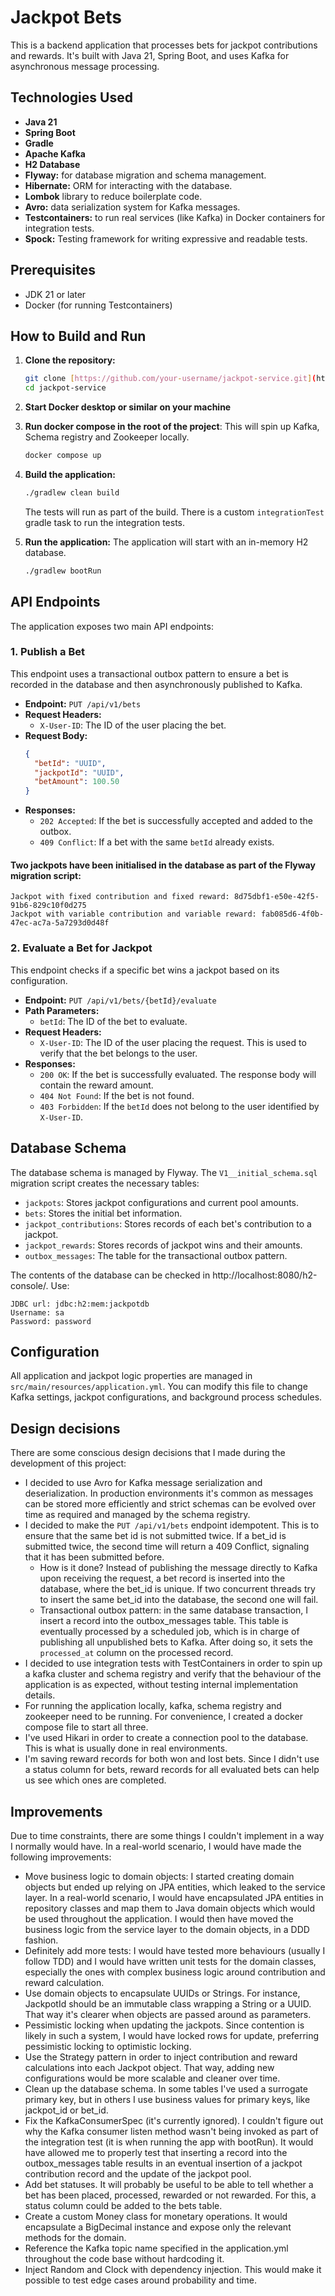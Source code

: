 # Jackpot Bets

This is a backend application that processes bets for jackpot contributions and rewards. It's built with Java 21, Spring Boot, and uses Kafka for asynchronous message processing.

## Technologies Used

- **Java 21**
- **Spring Boot**
- **Gradle**
- **Apache Kafka**
- **H2 Database**
- **Flyway:** for database migration and schema management.
- **Hibernate:** ORM for interacting with the database.
- **Lombok** library to reduce boilerplate code.
- **Avro:** data serialization system for Kafka messages.
- **Testcontainers:** to run real services (like Kafka) in Docker containers for integration tests.
- **Spock:** Testing framework for writing expressive and readable tests.

## Prerequisites

- JDK 21 or later
- Docker (for running Testcontainers)

## How to Build and Run

1.  **Clone the repository:**
    ```bash
    git clone [https://github.com/your-username/jackpot-service.git](https://github.com/your-username/jackpot-service.git)
    cd jackpot-service
    ```
2. **Start Docker desktop or similar on your machine**

3. **Run docker compose in the root of the project**: This will spin up Kafka, Schema registry and Zookeeper locally.
    ```bash
    docker compose up
    ```

4. **Build the application:**
    ```bash
    ./gradlew clean build
    ```
   The tests will run as part of the build. There is a custom `integrationTest` gradle task to run the integration tests.

5. **Run the application:**
    The application will start with an in-memory H2 database.
    ```bash
    ./gradlew bootRun
    ```

## API Endpoints

The application exposes two main API endpoints:

### 1. Publish a Bet

This endpoint uses a transactional outbox pattern to ensure a bet is recorded in the database and then asynchronously published to Kafka.

-   **Endpoint:** `PUT /api/v1/bets`
- **Request Headers:**
  -   `X-User-ID`: The ID of the user placing the bet.
-   **Request Body:**
    ```json
    {
      "betId": "UUID",
      "jackpotId": "UUID",
      "betAmount": 100.50
    }
    ```
-   **Responses:**
    -   `202 Accepted`: If the bet is successfully accepted and added to the outbox.
    -   `409 Conflict`: If a bet with the same `betId` already exists.

#### Two jackpots have been initialised in the database as part of the Flyway migration script:
```
Jackpot with fixed contribution and fixed reward: 8d75dbf1-e50e-42f5-91b6-829c10f0d275
Jackpot with variable contribution and variable reward: fab085d6-4f0b-47ec-ac7a-5a7293d0d48f
```
### 2. Evaluate a Bet for Jackpot

This endpoint checks if a specific bet wins a jackpot based on its configuration.

-   **Endpoint:** `PUT /api/v1/bets/{betId}/evaluate`
-   **Path Parameters:**
    -   `betId`: The ID of the bet to evaluate.
-   **Request Headers:**
    -   `X-User-ID`: The ID of the user placing the request. This is used to verify that the bet belongs to the user.
-   **Responses:**
    -   `200 OK`: If the bet is successfully evaluated. The response body will contain the reward amount.
    -   `404 Not Found`: If the bet is not found.
    -   `403 Forbidden`: If the `betId` does not belong to the user identified by `X-User-ID`.

## Database Schema

The database schema is managed by Flyway. The `V1__initial_schema.sql` migration script creates the necessary tables:

-   `jackpots`: Stores jackpot configurations and current pool amounts.
-   `bets`: Stores the initial bet information.
-   `jackpot_contributions`: Stores records of each bet's contribution to a jackpot.
-   `jackpot_rewards`: Stores records of jackpot wins and their amounts.
-   `outbox_messages`: The table for the transactional outbox pattern.

The contents of the database can be checked in http://localhost:8080/h2-console/. Use:
```
JDBC url: jdbc:h2:mem:jackpotdb
Username: sa
Password: password
```

## Configuration

All application and jackpot logic properties are managed in `src/main/resources/application.yml`. You can modify this file to change Kafka settings, jackpot configurations, and background process schedules.

## Design decisions

There are some conscious design decisions that I made during the development of this project:

- I decided to use Avro for Kafka message serialization and deserialization. In production environments it's common as messages can be stored more efficiently and strict schemas can be evolved over time as required and managed by the schema registry.
- I decided to make the `PUT /api/v1/bets` endpoint idempotent. This is to ensure that the same bet id is not submitted twice. If a bet_id is submitted twice, the second time will return a 409 Conflict, signaling that it has been submitted before.
  - How is it done? Instead of publishing the message directly to Kafka upon receiving the request, a bet record is inserted into the database, where the bet_id is unique. If two concurrent threads try to insert the same bet_id into the database, the second one will fail. 
  - Transactional outbox pattern: in the same database transaction, I insert a record into the outbox_messages table. This table is eventually processed by a scheduled job, which is in charge of publishing all unpublished bets to Kafka. After doing so, it sets the `processed_at` column on the processed record.
- I decided to use integration tests with TestContainers in order to spin up a kafka cluster and schema registry and verify that the behaviour of the application is as expected, without testing internal implementation details.
- For running the application locally, kafka, schema registry and zookeeper need to be running. For convenience, I created a docker compose file to start all three.
- I've used Hikari in order to create a connection pool to the database. This is what is usually done in real environments.
- I'm saving reward records for both won and lost bets. Since I didn't use a status column for bets, reward records for all evaluated bets can help us see which ones are completed.

## Improvements
Due to time constraints, there are some things I couldn't implement in a way I normally would have. In a real-world scenario, I would have made the following improvements:
- Move business logic to domain objects: I started creating domain objects but ended up relying on JPA entities, which leaked to the service layer. In a real-world scenario, I would have encapsulated JPA entities in repository classes and map them to Java domain objects which would be used throughout the application. I would then have moved the business logic from the service layer to the domain objects, in a DDD fashion.
- Definitely add more tests: I would have tested more behaviours (usually I follow TDD) and I would have written unit tests for the domain classes, especially the ones with complex business logic around contribution and reward calculation.
- Use domain objects to encapsulate UUIDs or Strings. For instance, JackpotId should be an immutable class wrapping a String or a UUID. That way it's clearer when objects are passed around as parameters.
- Pessimistic locking when updating the jackpots. Since contention is likely in such a system, I would have locked rows for update, preferring pessimistic locking to optimistic locking.
- Use the Strategy pattern in order to inject contribution and reward calculations into each Jackpot object. That way, adding new configurations would be more scalable and cleaner over time.
- Clean up the database schema. In some tables I've used a surrogate primary key, but in others I use business values for primary keys, like jackpot_id or bet_id.
- Fix the KafkaConsumerSpec (it's currently ignored). I couldn't figure out why the Kafka consumer listen method wasn't being invoked as part of the integration test (it is when running the app with bootRun). It would have allowed me to properly test that inserting a record into the outbox_messages table results in an eventual insertion of a jackpot contribution record and the update of the jackpot pool.
- Add bet statuses. It will probably be useful to be able to tell whether a bet has been placed, processed, rewarded or not rewarded. For this, a status column could be added to the bets table.
- Create a custom Money class for monetary operations. It would encapsulate a BigDecimal instance and expose only the relevant methods for the domain.
- Reference the Kafka topic name specified in the application.yml throughout the code base without hardcoding it.
- Inject Random and Clock with dependency injection. This would make it possible to test edge cases around probability and time.